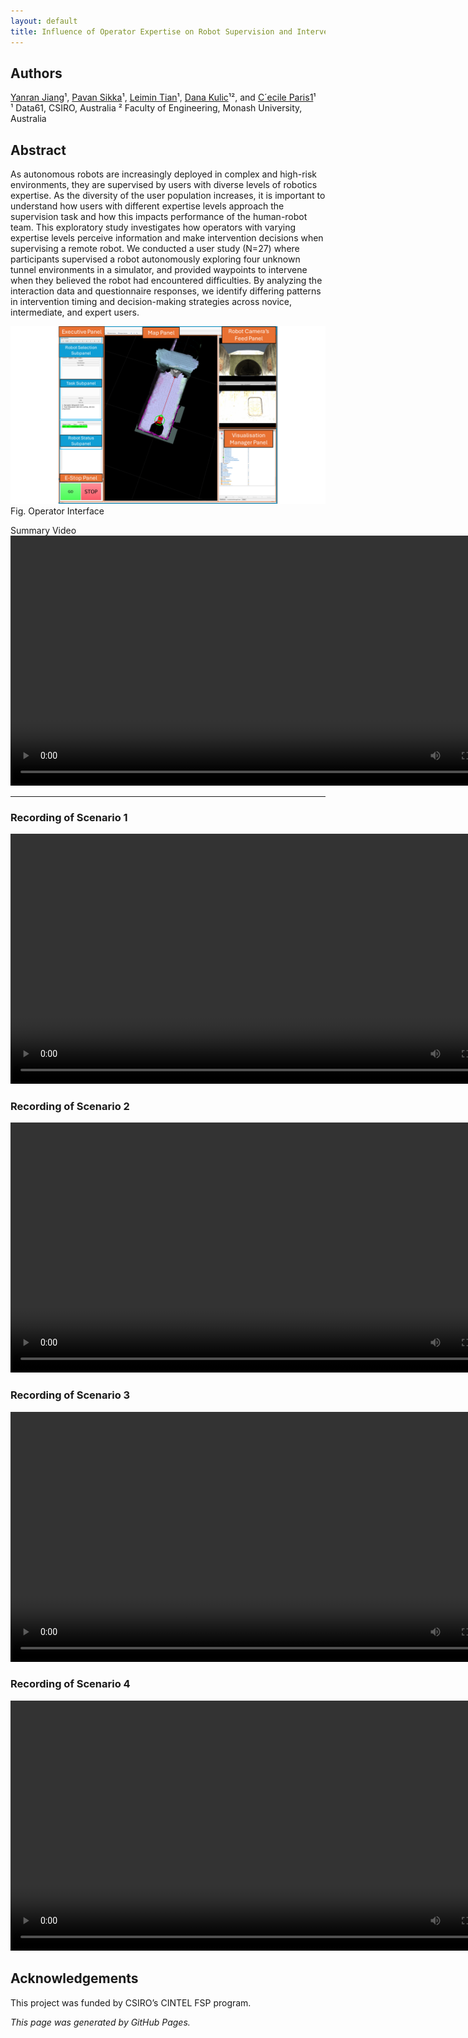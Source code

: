 ```yaml
---
layout: default
title: Influence of Operator Expertise on Robot Supervision and Intervention
---
```





## Authors
[Yanran Jiang](#)¹, [Pavan Sikka](#)¹, [Leimin Tian](#)¹, [Dana Kulic](#)¹², and [C´ecile Paris1](#)¹  
¹ Data61, CSIRO, Australia
² Faculty of Engineering, Monash University, Australia

## Abstract
As autonomous robots are increasingly deployed in complex and high-risk environments, they are supervised by users with diverse levels of robotics expertise. As the diversity of the user population increases, it is important to understand how users with different expertise levels approach the supervision task and how this impacts performance of the human-robot team. This exploratory study investigates how operators with varying expertise levels perceive information and make intervention decisions when supervising a remote robot. We conducted a user study (N=27) where participants supervised a robot autonomously exploring four unknown tunnel environments in a simulator, and provided waypoints to intervene when they believed the robot had encountered difficulties. By analyzing the interaction data and questionnaire responses, we identify differing patterns in intervention timing and decision-making strategies across novice, intermediate, and expert users. 

![Fig. 1: Diagram of the proposed system.](assets/Fig_interface.png)
Fig. Operator Interface


Summary Video
<video controls width="800">
  <source src="assets/Operator_Expertise_video.mp4" type="video/mp4">
  Your browser does not support the video tag.
</video>

---
### Recording of Scenario 1
<video controls width="800">
  <source src="assets/Recording of Scenario 1.mp4" type="video/mp4">
  Your browser does not support the video tag.
</video>

### Recording of Scenario 2
<video controls width="800">
  <source src="assets/Recording of Scenario 2.mp4" type="video/mp4">
  Your browser does not support the video tag.
</video>

### Recording of Scenario 3
<video controls width="800">
  <source src="assets/Recording of Scenario 3.mp4" type="video/mp4">
  Your browser does not support the video tag.
</video>

### Recording of Scenario 4
<video controls width="800">
  <source src="assets/Recording of Scenario 4.mp4" type="video/mp4">
  Your browser does not support the video tag.
</video>



## Acknowledgements
This project was funded by CSIRO’s CINTEL FSP program.

*This page was generated by GitHub Pages.*
